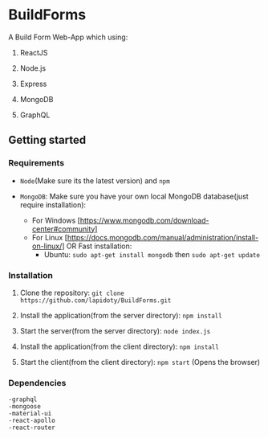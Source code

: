 # BuildForms
A Build Form Web-App which using:

1) ReactJS 

2) Node.js 

3) Express

4) MongoDB

5) GraphQL

## Getting started
### Requirements

- ```Node```(Make sure its the latest version) and ```npm```

- ```MongoDB```: Make sure you have your own local MongoDB database(just require installation):

    - For Windows [https://www.mongodb.com/download-center#community] 
    - For Linux [https://docs.mongodb.com/manual/administration/install-on-linux/] OR Fast installation:
        - Ubuntu: ```sudo apt-get install mongodb``` then
                    ```sudo apt-get update```


### Installation

1. Clone the repository:  ```git clone https://github.com/lapidoty/BuildForms.git```

2. Install the application(from the server directory): ```npm install```

2. Start the server(from the server directory): ```node index.js```

3. Install the application(from the client directory): ```npm install```

4. Start the client(from the client directory): ```npm start``` (Opens the browser)

### Dependencies
    -graphql
    -mongoose
    -material-ui
    -react-apollo
    -react-router
